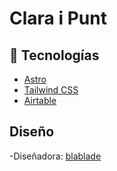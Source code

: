 # Clara i Punt

## 🚀 Tecnologías

-   [Astro](https://astro.build/)
-   [Tailwind CSS](https://tailwindcss.com/)
-   [Airtable](https://airtable.com/)

## Diseño

-Diseñadora: [blablade](https://www.blablade.com/)
